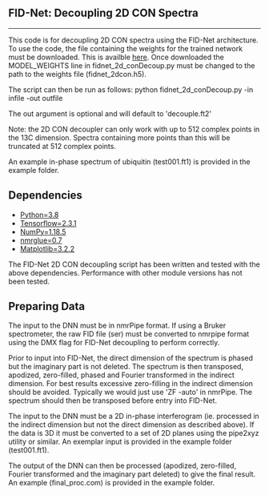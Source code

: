 FID-Net: Decoupling 2D CON Spectra
------------
------------
This code is for decoupling 2D CON spectra using the FID-Net architecture.
To use the code, the file containing the weights for the trained network must be
downloaded. This is availble [here](https://www.dropbox.com/s/782hprx1onwmjbf/jcoup_2dcon.h5?dl=0).
Once downloaded the MODEL_WEIGHTS line in fidnet_2d_conDecoup.py must be changed to the
path to the weights file (fidnet_2dcon.h5).

The script can then be run as follows:
python fidnet_2d_conDecoup.py -in infile -out outfile

The out argument is optional and will default to 'decouple.ft2'

Note: the 2D CON decoupler can only work with up to 512 complex points in the
13C dimension. Spectra containing more points than this will be truncated at
512 complex points.

An example in-phase spectrum of ubiquitin (test001.ft1) is provided in the example
folder.

Dependencies
------------
  * [Python=3.8](https://www.python.org/downloads/)
  * [Tensorflow=2.3.1](https://www.tensorflow.org/install)
  * [NumPy=1.18.5](https://www.scipy.org/scipylib/download.html)
  * [nmrglue=0.7](https://nmrglue.readthedocs.io/en/latest/install.html)
  * [Matplotlib=3.2.2](http://matplotlib.org/users/installing.html)

  The FID-Net 2D CON decoupling script has been written and tested with the
  above dependencies. Performance with other module versions has not been tested.


Preparing Data
-------------
The input to the DNN must be in nmrPipe format. If using a Bruker spectrometer,
the raw FID file (ser) must be converted to nmrpipe format using the DMX flag for
FID-Net decoupling to perform correctly.  

Prior to input into FID-Net, the direct dimension of the spectrum is phased but
the imaginary part is not deleted. The spectrum is then transposed, apodized,
zero-filled, phased and Fourier transformed in the indirect dimension. For best
results excessive zero-filling in the indirect dimension should be avoided.
Typically we would just use 'ZF -auto' in nmrPipe. The spectrum should then be
transposed before entry into FID-Net.

The input to the DNN must be a 2D in-phase interferogram (ie. processed in the
indirect dimension but not the direct dimension as described above). If the data
is 3D it must be converted to a set of 2D planes using the pipe2xyz utility or
similar. An exemplar input is provided in the example folder (test001.ft1).

The output of the DNN can then be processed (apodized, zero-filled, Fourier
transformed and the imaginary part deleted) to give the final result. An example
(final_proc.com) is provided in the example folder.
